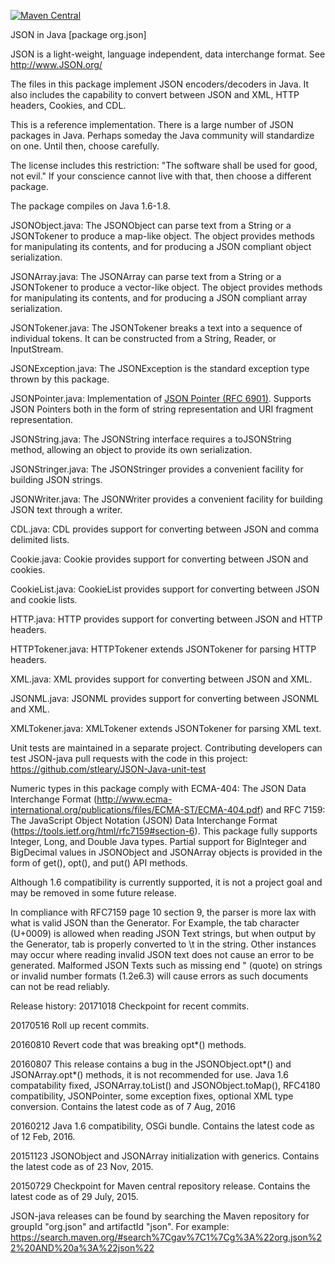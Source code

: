 [![Maven Central](https://img.shields.io/maven-central/v/org.json/json.svg)](https://mvnrepository.com/artifact/org.json/json)

JSON in Java [package org.json]

JSON is a light-weight, language independent, data interchange format.
See http://www.JSON.org/

The files in this package implement JSON encoders/decoders in Java.
It also includes the capability to convert between JSON and XML, HTTP
headers, Cookies, and CDL.

This is a reference implementation. There is a large number of JSON packages
in Java. Perhaps someday the Java community will standardize on one. Until
then, choose carefully.

The license includes this restriction: "The software shall be used for good,
not evil." If your conscience cannot live with that, then choose a different
package.

The package compiles on Java 1.6-1.8.


JSONObject.java: The JSONObject can parse text from a String or a JSONTokener
to produce a map-like object. The object provides methods for manipulating its
contents, and for producing a JSON compliant object serialization.

JSONArray.java: The JSONArray can parse text from a String or a JSONTokener
to produce a vector-like object. The object provides methods for manipulating
its contents, and for producing a JSON compliant array serialization.

JSONTokener.java: The JSONTokener breaks a text into a sequence of individual
tokens. It can be constructed from a String, Reader, or InputStream.

JSONException.java: The JSONException is the standard exception type thrown
by this package.

JSONPointer.java: Implementation of
[JSON Pointer (RFC 6901)](https://tools.ietf.org/html/rfc6901). Supports
JSON Pointers both in the form of string representation and URI fragment
representation.

JSONString.java: The JSONString interface requires a toJSONString method,
allowing an object to provide its own serialization.

JSONStringer.java: The JSONStringer provides a convenient facility for
building JSON strings.

JSONWriter.java: The JSONWriter provides a convenient facility for building
JSON text through a writer.


CDL.java: CDL provides support for converting between JSON and comma
delimited lists.

Cookie.java: Cookie provides support for converting between JSON and cookies.

CookieList.java: CookieList provides support for converting between JSON and
cookie lists.

HTTP.java: HTTP provides support for converting between JSON and HTTP headers.

HTTPTokener.java: HTTPTokener extends JSONTokener for parsing HTTP headers.

XML.java: XML provides support for converting between JSON and XML.

JSONML.java: JSONML provides support for converting between JSONML and XML.

XMLTokener.java: XMLTokener extends JSONTokener for parsing XML text.

Unit tests are maintained in a separate project. Contributing developers can test
JSON-java pull requests with the code in this project:
https://github.com/stleary/JSON-Java-unit-test

Numeric types in this package comply with ECMA-404: The JSON Data Interchange Format
(http://www.ecma-international.org/publications/files/ECMA-ST/ECMA-404.pdf) and
RFC 7159: The JavaScript Object Notation (JSON) Data Interchange Format
(https://tools.ietf.org/html/rfc7159#section-6).
This package fully supports Integer, Long, and Double Java types. Partial support
for BigInteger and BigDecimal values in JSONObject and JSONArray objects is provided
in the form of get(), opt(), and put() API methods.

Although 1.6 compatibility is currently supported, it is not a project goal and may be
removed in some future release.

In compliance with RFC7159 page 10 section 9, the parser is more lax with what is valid
JSON than the Generator. For Example, the tab character (U+0009) is allowed when reading
JSON Text strings, but when output by the Generator, tab is properly converted to \t in
the string. Other instances may occur where reading invalid JSON text does not cause an
error to be generated. Malformed JSON Texts such as missing end " (quote) on strings or
invalid number formats (1.2e6.3) will cause errors as such documents can not be read
 reliably.

Release history:
20171018    Checkpoint for recent commits.

20170516    Roll up recent commits.

20160810    Revert code that was breaking opt*() methods.

20160807    This release contains a bug in the JSONObject.opt*() and JSONArray.opt*() methods,
it is not recommended for use.
Java 1.6 compatability fixed, JSONArray.toList() and JSONObject.toMap(),
RFC4180 compatibility, JSONPointer, some exception fixes, optional XML type conversion.
Contains the latest code as of 7 Aug, 2016

20160212    Java 1.6 compatibility, OSGi bundle. Contains the latest code as of 12 Feb, 2016.

20151123    JSONObject and JSONArray initialization with generics. Contains the
latest code as of 23 Nov, 2015.

20150729    Checkpoint for Maven central repository release. Contains the latest code
as of 29 July, 2015.

JSON-java releases can be found by searching the Maven repository for groupId "org.json"
and artifactId "json". For example:
https://search.maven.org/#search%7Cgav%7C1%7Cg%3A%22org.json%22%20AND%20a%3A%22json%22
